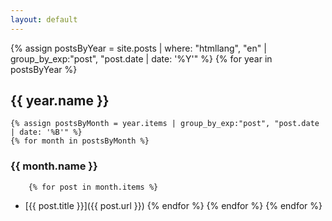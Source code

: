 ```yaml
---
layout: default
---
```


{% assign postsByYear = site.posts | where: "htmllang", "en" | group_by_exp:"post", "post.date | date: '%Y'" %}
{% for year in postsByYear %}
## {{ year.name }}
    {% assign postsByMonth = year.items | group_by_exp:"post", "post.date | date: '%B'" %}
    {% for month in postsByMonth %}
### {{ month.name }}
        {% for post in month.items %}
* [{{ post.title }}]({{ post.url }})
        {% endfor %}
    {% endfor %}
{% endfor %}